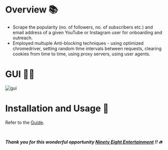 # Overview 📚
* Scrape the popularity (no. of followers, no. of subscribers etc.) and email address of a given YouTube or Instagram user for onboarding and outreach.
* Employed multuple Anti-blocking techniques - using optimized chromedriver, setting random time intervals between requests, clearing cookies from time to time, using proxy servers, using user agents.

# GUI 👨‍💻
![gui](https://user-images.githubusercontent.com/54896849/182011604-627b2e96-5fc1-424f-a04c-7ce580820ff4.png)<br>


# Installation and Usage 🔌
Refer to the [Guide](https://github.com/AparGarg99/Data_Harvesting_with_Python/blob/master/Creator%20details%20for%20onboarding%20and%20outreach/Installation%20Guide.docx).

<br>

***Thank you for this wonderful opportunity [Ninety Eight Entertainment](https://www.ninety-eight.in/) !! 🔥***
